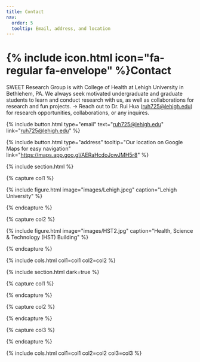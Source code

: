 ```yaml
---
title: Contact
nav:
  order: 5
  tooltip: Email, address, and location
---
```


# {% include icon.html icon="fa-regular fa-envelope" %}Contact

SWEET Research Group is with College of Health at Lehigh University in Bethlehem, PA. We always seek motivated undergraduate and graduate students to learn and conduct research with us, as well as collaborations for research and fun projects. 
-> Reach out to Dr. Rui Hua (ruh725@lehigh.edu) for research opportunities, collaborations, or any inquires. 

{%
  include button.html
  type="email"
  text="ruh725@lehigh.edu"
  link="ruh725@lehigh.edu"
%}
<!-- {%
  include button.html
  type="phone"
  text="(555) 867-5309"
  link="+1-555-867-5309"
%} -->
{%
  include button.html
  type="address"
  tooltip="Our location on Google Maps for easy navigation"
  link="https://maps.app.goo.gl/AERaHcdoJowJMH5r8"
%}

{% include section.html %}

{% capture col1 %}

{%
  include figure.html
  image="images/Lehigh.jpeg"
  caption="Lehigh University"
%}

{% endcapture %}

{% capture col2 %}

{%
  include figure.html
  image="images/HST2.jpg"
  caption="Health, Science & Technology (HST) Building"
%}

{% endcapture %}

{% include cols.html col1=col1 col2=col2 %}

{% include section.html dark=true %}

{% capture col1 %}
<!-- Lorem ipsum dolor sit amet  
consectetur adipiscing elit  
sed do eiusmod tempor -->
{% endcapture %}

{% capture col2 %}
<!-- Lorem ipsum dolor sit amet  
consectetur adipiscing elit  
sed do eiusmod tempor -->
{% endcapture %}

{% capture col3 %}
<!-- Lorem ipsum dolor sit amet  
consectetur adipiscing elit  
sed do eiusmod tempor -->
{% endcapture %}

{% include cols.html col1=col1 col2=col2 col3=col3 %}
